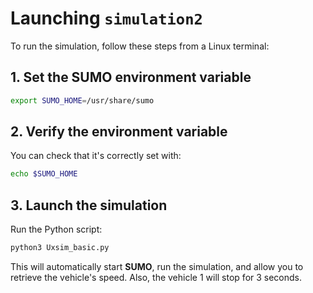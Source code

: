 # Launching `simulation2`

To run the simulation, follow these steps from a Linux terminal:

## 1. Set the SUMO environment variable
```bash
export SUMO_HOME=/usr/share/sumo
```

## 2. Verify the environment variable
You can check that it's correctly set with:
```bash
echo $SUMO_HOME
```

## 3. Launch the simulation
Run the Python script:
```bash
python3 Uxsim_basic.py
```

This will automatically start **SUMO**, run the simulation, and allow you to retrieve the vehicle's speed. Also, the vehicle 1 will stop for 3 seconds.
